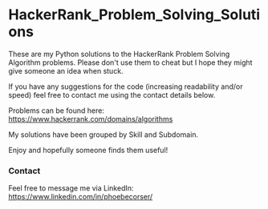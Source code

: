 # HackerRank_Problem_Solving_Solutions
These are my Python solutions to the HackerRank Problem Solving Algorithm problems. Please don't use them to cheat but I hope they might give someone an idea when stuck.

If you have any suggestions for the code (increasing readability and/or speed) feel free to contact me using the contact details below.

Problems can be found here: https://www.hackerrank.com/domains/algorithms

My solutions have been grouped by Skill and Subdomain.

Enjoy and hopefully someone finds them useful!

### Contact
Feel free to message me via LinkedIn: https://www.linkedin.com/in/phoebecorser/
